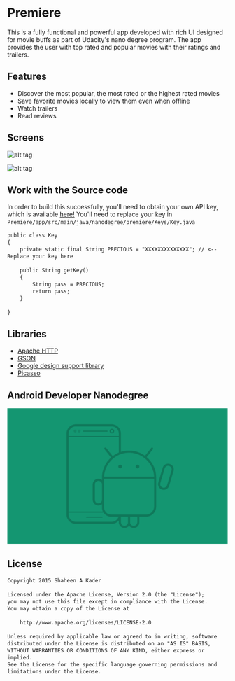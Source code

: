 # Premiere

This is a fully functional and powerful app developed with rich UI designed for movie buffs as part of Udacity's nano degree program. The app provides the user with top rated and popular movies with their ratings and trailers.

## Features

* Discover the most popular, the most rated or the highest rated movies
* Save favorite movies locally to view them even when offline
* Watch trailers
* Read reviews

## Screens

![alt tag](http://s18.postimg.org/a26th6nuh/DFG_2015_12_23_10_30_07.png)

![alt tag](http://s3.postimg.org/gub6o3b2r/DFG_2015_12_23_10_29_51.png)

## Work with the Source code

In order to build this successfully, you'll need to obtain your own API key, which is available [here!](https://www.themoviedb.org/documentation/api?language=en)
You'll need to replace your key in `Premiere/app/src/main/java/nanodegree/premiere/Keys/Key.java`
```
public class Key
{
    private static final String PRECIOUS = "XXXXXXXXXXXXXX"; // <-- Replace your key here 

    public String getKey()
    {
        String pass = PRECIOUS;
        return pass;
    }

}
```


## Libraries 

* [Apache HTTP](https://hc.apache.org/httpcomponents-client-4.3.x/android-port.html)
* [GSON](https://github.com/google/gson)
* [Google design support library](https://developer.android.com/training/material/design-library.html)
* [Picasso](http://square.github.io/picasso/)

## Android Developer Nanodegree
[![udacity][1]][2]

[1]: https://raw.githubusercontent.com/cahergil/shareablefotos/master/pm/nanodegree-logo.png
[2]: https://www.udacity.com/course/android-developer-nanodegree--nd801


## License

    Copyright 2015 Shaheen A Kader

    Licensed under the Apache License, Version 2.0 (the "License");
    you may not use this file except in compliance with the License.
    You may obtain a copy of the License at

        http://www.apache.org/licenses/LICENSE-2.0

    Unless required by applicable law or agreed to in writing, software
    distributed under the License is distributed on an "AS IS" BASIS,
    WITHOUT WARRANTIES OR CONDITIONS OF ANY KIND, either express or implied.
    See the License for the specific language governing permissions and
    limitations under the License.
